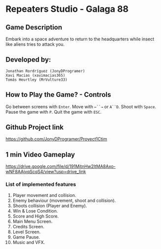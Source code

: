 
# Repeaters Studio - Galaga 88

## Game Description
Embark into a space adventure to return to the headquarters while insect like aliens tries to attack you.

## Developed by:
	Jonathan Rordríguez (JonyDProgramer)
	Xavi Macias (xavimacias365)
	Tomás Heurtley (MrVulture33)

## How to Play the Game? - Controls
Go between screens with `Enter`.
Move with `←``→` or `A``D`.
Shoot with `Space`.
Pause the game with `P`.
Quit the game with `ESC`.

## Github Project link
https://github.com/JonyDProgramer/Proyect1Ctim

## 1 min Video Gameplay
https://drive.google.com/file/d/191MitnHw2ltMA8Axo-wNF8AAjvqScqS4/view?usp=drive_link

### List of implemented features
1. Player movement and collision.
2. Enemy behaviour (movement, shoot and collision).
3. Shoots collision (Player and Enemy).
4. Win & Lose Condition.
5. Score and High Score.
6. Main Menu Screen.
7. Credits Screen.
8. Level Screen.
9. Game Pause.
10. Music and VFX.
